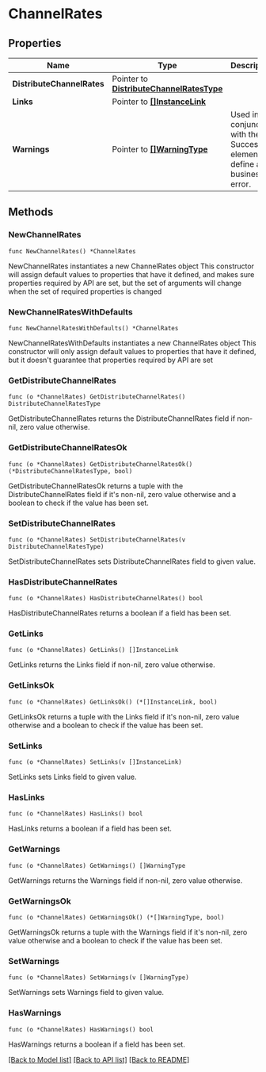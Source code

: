 # ChannelRates

## Properties

Name | Type | Description | Notes
------------ | ------------- | ------------- | -------------
**DistributeChannelRates** | Pointer to [**DistributeChannelRatesType**](DistributeChannelRatesType.md) |  | [optional] 
**Links** | Pointer to [**[]InstanceLink**](InstanceLink.md) |  | [optional] 
**Warnings** | Pointer to [**[]WarningType**](WarningType.md) | Used in conjunction with the Success element to define a business error. | [optional] 

## Methods

### NewChannelRates

`func NewChannelRates() *ChannelRates`

NewChannelRates instantiates a new ChannelRates object
This constructor will assign default values to properties that have it defined,
and makes sure properties required by API are set, but the set of arguments
will change when the set of required properties is changed

### NewChannelRatesWithDefaults

`func NewChannelRatesWithDefaults() *ChannelRates`

NewChannelRatesWithDefaults instantiates a new ChannelRates object
This constructor will only assign default values to properties that have it defined,
but it doesn't guarantee that properties required by API are set

### GetDistributeChannelRates

`func (o *ChannelRates) GetDistributeChannelRates() DistributeChannelRatesType`

GetDistributeChannelRates returns the DistributeChannelRates field if non-nil, zero value otherwise.

### GetDistributeChannelRatesOk

`func (o *ChannelRates) GetDistributeChannelRatesOk() (*DistributeChannelRatesType, bool)`

GetDistributeChannelRatesOk returns a tuple with the DistributeChannelRates field if it's non-nil, zero value otherwise
and a boolean to check if the value has been set.

### SetDistributeChannelRates

`func (o *ChannelRates) SetDistributeChannelRates(v DistributeChannelRatesType)`

SetDistributeChannelRates sets DistributeChannelRates field to given value.

### HasDistributeChannelRates

`func (o *ChannelRates) HasDistributeChannelRates() bool`

HasDistributeChannelRates returns a boolean if a field has been set.

### GetLinks

`func (o *ChannelRates) GetLinks() []InstanceLink`

GetLinks returns the Links field if non-nil, zero value otherwise.

### GetLinksOk

`func (o *ChannelRates) GetLinksOk() (*[]InstanceLink, bool)`

GetLinksOk returns a tuple with the Links field if it's non-nil, zero value otherwise
and a boolean to check if the value has been set.

### SetLinks

`func (o *ChannelRates) SetLinks(v []InstanceLink)`

SetLinks sets Links field to given value.

### HasLinks

`func (o *ChannelRates) HasLinks() bool`

HasLinks returns a boolean if a field has been set.

### GetWarnings

`func (o *ChannelRates) GetWarnings() []WarningType`

GetWarnings returns the Warnings field if non-nil, zero value otherwise.

### GetWarningsOk

`func (o *ChannelRates) GetWarningsOk() (*[]WarningType, bool)`

GetWarningsOk returns a tuple with the Warnings field if it's non-nil, zero value otherwise
and a boolean to check if the value has been set.

### SetWarnings

`func (o *ChannelRates) SetWarnings(v []WarningType)`

SetWarnings sets Warnings field to given value.

### HasWarnings

`func (o *ChannelRates) HasWarnings() bool`

HasWarnings returns a boolean if a field has been set.


[[Back to Model list]](../README.md#documentation-for-models) [[Back to API list]](../README.md#documentation-for-api-endpoints) [[Back to README]](../README.md)



